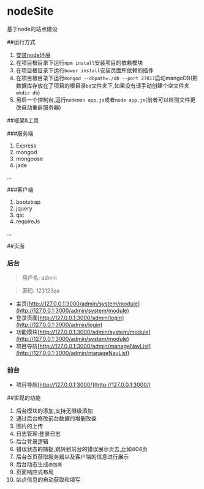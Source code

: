 # nodeSite
基于node的站点建设

##运行方式

1. [安装node环境](https://nodejs.org/en/)
2. 在项目根目录下运行`npm install`安装项目的依赖模块
3. 在项目根目录下运行`bower install`安装页面所依赖的插件
4. 在项目根目录下运行`mongod --dbpath=./db --port 27017`启动mangoDB(把数据库存放在了项目的根目录`bd`文件夹下,如果没有请手动创建个空文件夹`mkdir db`)
5. 另启一个控制台,运行`nodemon app.js`或者`node app.js`(前者可以检测文件更改自动重启服务器)

##框架&工具

###服务端
1. Express
2. mongod
3. mongoose
4. jade

...

###客户端
1. bootstrap
2. jquery
3. qst
4. requireJs

...

##页面

### 后台

> 用户名: admin

> 密码: 123123aa

- 主页[http://127.0.0.1:3000/admin/system/module](http://127.0.0.1:3000/admin/system/module)
- 登录页面[http://127.0.0.1:3000/admin/login](http://127.0.0.1:3000/admin/login)
- 功能模块[http://127.0.0.1:3000/admin/system/module](http://127.0.0.1:3000/admin/system/module)
- 项目导航[http://127.0.0.1:3000/admin/manageNavList](http://127.0.0.1:3000/admin/manageNavList)

### 前台

- 项目导航[http://127.0.0.1:3000/](http://127.0.0.1:3000/)

##实现的功能

1. 后台模块的添加,支持无限级添加
2. 通过后台修改前台数据的增删改查
3. 图片的上传
4. 日志管理:登录日志
5. 后台登录逻辑
6. 错误状态的捕捉,跳转到前台的错误展示页去,比如404页
7. 后台首页获取服务器以及客户端的信息进行展示
8. 后台动态生成`面包屑`
9. 页面响应式布局
10. 站点信息的自动获取和填写